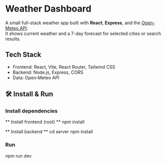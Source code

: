 # Weather Dashboard

A small full-stack weather app built with **React**, **Express**, and the [Open-Meteo API](https://open-meteo.com/).  
It shows current weather and a 7-day forecast for selected cities or search results.

## Tech Stack
- Frontend: React, Vite, React Router, Tailwind CSS
- Backend: Node.js, Express, CORS
- Data: Open‑Meteo API

## 🛠️ Install & Run
### Install dependencies
** Install frontend (root) **
npm install

** Install backend **
cd server
npm install

### Run
npm run dev

